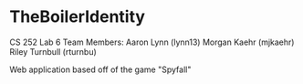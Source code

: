 # TheBoilerIdentity

CS 252 Lab 6
Team Members:
Aaron Lynn (lynn13)
Morgan Kaehr (mjkaehr)
Riley Turnbull (rturnbu)

Web application based off of the game "Spyfall"
